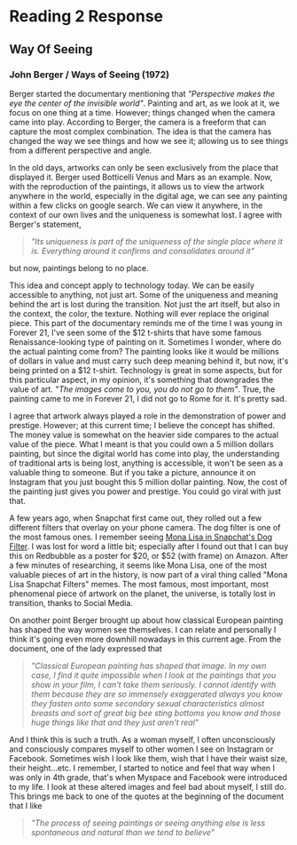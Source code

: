 # Reading 2 Response 
## Way Of Seeing  
### John Berger / Ways of Seeing (1972)



Berger started the documentary mentioning that *"Perspective makes the eye the center of the invisible world"*. Painting and art, as we look at it, we focus on one thing at a time. However; things changed when the camera came into play. According to Berger, the camera is a freeform that can capture the most complex combination. The idea is that the camera has changed the way we see things and how we see it; allowing us to see things from a different perspective and angle. 

In the old days, artworks can only be seen exclusively from the place that displayed it. Berger used Botticelli Venus and Mars as an example. Now, with the reproduction of the paintings, it allows us to view the artwork anywhere in the world, especially in the digital age, we can see any painting within a few clicks on google search. We can view it anywhere, in the context of our own lives and the uniqueness is somewhat lost. I agree with Berger's statement, 
>*"Its uniqueness is part of the uniqueness of the single place where it is. Everything around it confirms and consolidates around it"*  

but now, paintings belong to no place. 

This idea and concept apply to technology today. We can be easily accessible to anything, not just art. Some of the uniqueness and meaning behind the art is lost during the transition. Not just the art itself, but also in the context, the color, the texture. Nothing will ever replace the original piece. This part of the documentary reminds me of the time I was young in Forever 21, I've seen some of the $12 t-shirts that have some famous Renaissance-looking type of painting on it. Sometimes I wonder, where do the actual painting come from? The painting looks like it would be millions of dollars in value and must carry such deep meaning behind it, but now, it's being printed on a $12 t-shirt. Technology is great in some aspects, but for this particular aspect, in my opinion, it's something that downgrades the value of art. *"The images come to you, you do not go to them"*. True, the painting came to me in Forever 21, I did not go to Rome for it. It's pretty sad.

I agree that artwork always played a role in the demonstration of power and prestige. However; at this current time; I believe the concept has shifted. The money value is somewhat on the heavier side compares to the actual value of the piece. What I meant is that you could own a 5 million dollars painting, but since the digital world has come into play, the understanding of traditional arts is being lost, anything is accessible, it won't be seen as a valuable thing to someone. But if you take a picture, announce it on Instagram that you just bought this 5 million dollar painting. Now, the cost of the painting just gives you power and prestige. You could go viral with just that. 

A few years ago, when Snapchat first came out, they rolled out a few different filters that overlay on your phone camera. The dog filter is one of the most famous ones. I remember seeing [Mona Lisa in Snapchat's Dog Filter](https://ih0.redbubble.net/image.451066260.4889/flat,800x800,070,f.jpg). I was lost for word a little bit; especially after I found out that I can buy this on Redbubble as a poster for $20, or $52 (with frame) on Amazon. After a few minutes of researching, it seems like Mona Lisa, one of the most valuable pieces of art in the history, is now part of a viral thing called "Mona Lisa Snapchat Filters" memes. The most famous, most important, most phenomenal piece of artwork on the planet, the universe, is totally lost in transition, thanks to Social Media.

On another point Berger brought up about how classical European painting has shaped the way women see themselves. I can relate and personally I think it's going even more downhill nowadays in this current age. From the document, one of the lady expressed that  
>*"Classical European painting has shaped that image. In my own case, I find it quite impossible when I look at the paintings that you show in your film, I can't take them seriously. I cannot identify with them because they are so immensely exaggerated always you know they fasten onto some secondary sexual characteristics almost breasts and sort of great big bee sting bottoms you know and those huge things like that and they just aren't real"* 

And I think this is such a truth. As a woman myself, I often unconsciously and consciously compares myself to other women I see on Instagram or Facebook. Sometimes wish I look like them, wish that I have their waist size, their height...etc.  I remember, I started to notice and feel that way when I was only in 4th grade, that's when Myspace and Facebook were introduced to my life. I look at these altered images and feel bad about myself, I still do. This brings me back to one of the quotes at the beginning of the document that I like 

>*"The process of seeing paintings or seeing anything else is less spontaneous and natural than we tend to believe"*




